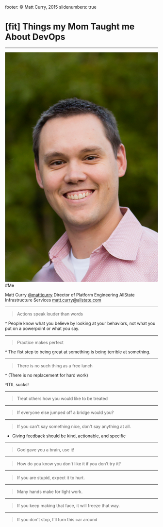 footer: © Matt Curry, 2015
slidenumbers: true

# [fit] Things my Mom Taught me About DevOps

---


![left](../common/images/mattjcurry.jpg)
#Me

Matt Curry [@mattjcurry](http://twitter.com/mattjcurry)
Director of Platform Engineering
AllState Infrastructure Services
[matt.curry@allstate.com](mailto:matt.curry@allstate.com)

---

> Actions speak louder than words
     
^ People know what you believe by looking at your behaviors, not what you put on a powerpoint or what you say.

---

> Practice makes perfect

^ The fist step to being great at something is being terrible at something.

---

> There is no such thing as a free lunch 

^ (There is no replacement for hard work)

^ITIL sucks!

---

> Treat others how you would like to be treated

---

> If everyone else jumped off a bridge would you?

---

> If you can't say something nice, don't say anything at all.
     
- Giving feedback should be kind, actionable, and specific

---

> God gave you a brain, use it!

---

> How do you know you don't like it if you don’t try it?

---

> If you are stupid, expect it to hurt.

---

> Many hands make for light work.

---

> If you keep making that face, it will freeze that way.

---

> If you don't stop, I'll turn this car around
